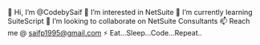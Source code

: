 👋 Hi, I’m @CodebySaif
👀 I’m interested in NetSuite
🌱 I’m currently learning SuiteScript
💞️ I’m looking to collaborate on NetSuite Consultants
📫 Reach me @ saifp1995@gmail.com
⚡ Eat...Sleep...Code...Repeat..


